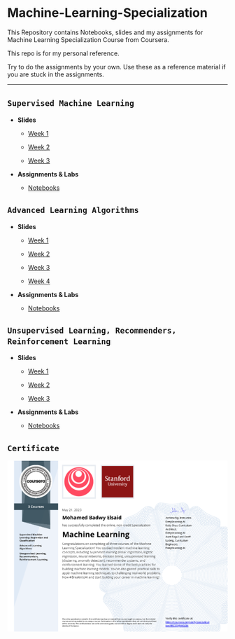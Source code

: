 # Machine-Learning-Specialization

This Repository contains Notebooks, slides and my assignments for Machine Learning Specialization Course from Coursera.

This repo is for my personal reference.

Try to do the assignments by your own. Use these as a reference material if you are stuck in the assignments.

---

## `Supervised Machine Learning`

* **Slides**
  * [Week 1](https://github.com/MohamedBadwy360/Machine-Learning-Specialization/blob/main/Supervised%20Machine%20Learning/MLS_C1_PDFs/C1_W1.pdf)

  * [Week 2](https://github.com/MohamedBadwy360/Machine-Learning-Specialization/blob/main/Supervised%20Machine%20Learning/MLS_C1_PDFs/C1_W2.pdf)

  * [Week 3](https://github.com/MohamedBadwy360/Machine-Learning-Specialization/blob/main/Supervised%20Machine%20Learning/MLS_C1_PDFs/C1_W3.pdf)

* **Assignments & Labs**
  * [Notebooks](https://github.com/MohamedBadwy360/Machine-Learning-Specialization/tree/main/Supervised%20Machine%20Learning/Labs%20%26%20Assignment)

## `Advanced Learning Algorithms`

* **Slides**
  * [Week 1](https://github.com/MohamedBadwy360/Machine-Learning-Specialization/blob/main/Advanced%20Learning%20Algorithms/MLS_C2_PDFs/C2_W1.pdf)

  * [Week 2](https://github.com/MohamedBadwy360/Machine-Learning-Specialization/blob/main/Advanced%20Learning%20Algorithms/MLS_C2_PDFs/C2_W2.pdf)

  * [Week 3](https://github.com/MohamedBadwy360/Machine-Learning-Specialization/blob/main/Advanced%20Learning%20Algorithms/MLS_C2_PDFs/C2_W3.pdf)

  * [Week 4](https://github.com/MohamedBadwy360/Machine-Learning-Specialization/blob/main/Advanced%20Learning%20Algorithms/MLS_C2_PDFs/C2_W4.pdf)

* **Assignments & Labs**
  * [Notebooks](https://github.com/MohamedBadwy360/Machine-Learning-Specialization/tree/main/Advanced%20Learning%20Algorithms/Labs%20%26%20Assignments)

## `Unsupervised Learning, Recommenders, Reinforcement Learning`

* **Slides**
  * [Week 1](https://github.com/MohamedBadwy360/Machine-Learning-Specialization/blob/main/Unsupervised%20Learning%2C%20Recommenders%2C%20Reinforcement%20Learning/MLS_C3_PDFs/C3_W1.pdf)

  * [Week 2](https://github.com/MohamedBadwy360/Machine-Learning-Specialization/blob/main/Unsupervised%20Learning%2C%20Recommenders%2C%20Reinforcement%20Learning/MLS_C3_PDFs/C3_W2.pdf)

  * [Week 3](https://github.com/MohamedBadwy360/Machine-Learning-Specialization/blob/main/Unsupervised%20Learning%2C%20Recommenders%2C%20Reinforcement%20Learning/MLS_C3_PDFs/C3_W3.pdf)

* **Assignments & Labs**
  * [Notebooks](https://github.com/MohamedBadwy360/Machine-Learning-Specialization/tree/main/Unsupervised%20Learning%2C%20Recommenders%2C%20Reinforcement%20Learning/Labs%20%26%20Assignments)

## `Certificate`

![Machine Learning Specialization Certificate](/Certificate/Machine%20Learning%20Specialization.png)
